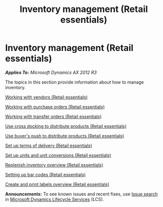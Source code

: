 ﻿---
title: Inventory management (Retail essentials)
TOCTitle: Inventory management (Retail essentials)
ms:assetid: 734423f4-a7bc-4a80-b30a-33089ddbfd07
ms:mtpsurl: https://technet.microsoft.com/en-us/library/Dn736896(v=AX.60)
ms:contentKeyID: 62200374
ms.date: 11/13/2014
mtps_version: v=AX.60
---

# Inventory management (Retail essentials) 


_**Applies To:** Microsoft Dynamics AX 2012 R3_

The topics in this section provide information about how to manage inventory.

[Working with vendors (Retail essentials)](working-with-vendors-retail-essentials.md)

[Working with purchase orders (Retail essentials)](working-with-purchase-orders-retail-essentials.md)

[Working with transfer orders (Retail essentials)](working-with-transfer-orders-retail-essentials.md)

[Use cross docking to distribute products (Retail essentials)](use-cross-docking-to-distribute-products-retail-essentials.md)

[Use buyer's push to distribute products (Retail essentials)](use-buyer-s-push-to-distribute-products-retail-essentials.md)

[Set up terms of delivery (Retail essentials)](set-up-terms-of-delivery-retail-essentials.md)

[Set up units and unit conversions (Retail essentials)](set-up-units-and-unit-conversions-retail-essentials.md)

[Replenish inventory overview (Retail essentials)](replenish-inventory-overview-retail-essentials.md)

[Setting up bar codes (Retail essentials)](setting-up-bar-codes-retail-essentials.md)

[Create and print labels overview (Retail essentials)](create-and-print-labels-overview-retail-essentials.md)

  
**Announcements:** To see known issues and recent fixes, use [Issue search](http://go.microsoft.com/fwlink/?linkid=389258) in [Microsoft Dynamics Lifecycle Services](http://go.microsoft.com/fwlink/?linkid=306505) (LCS).


